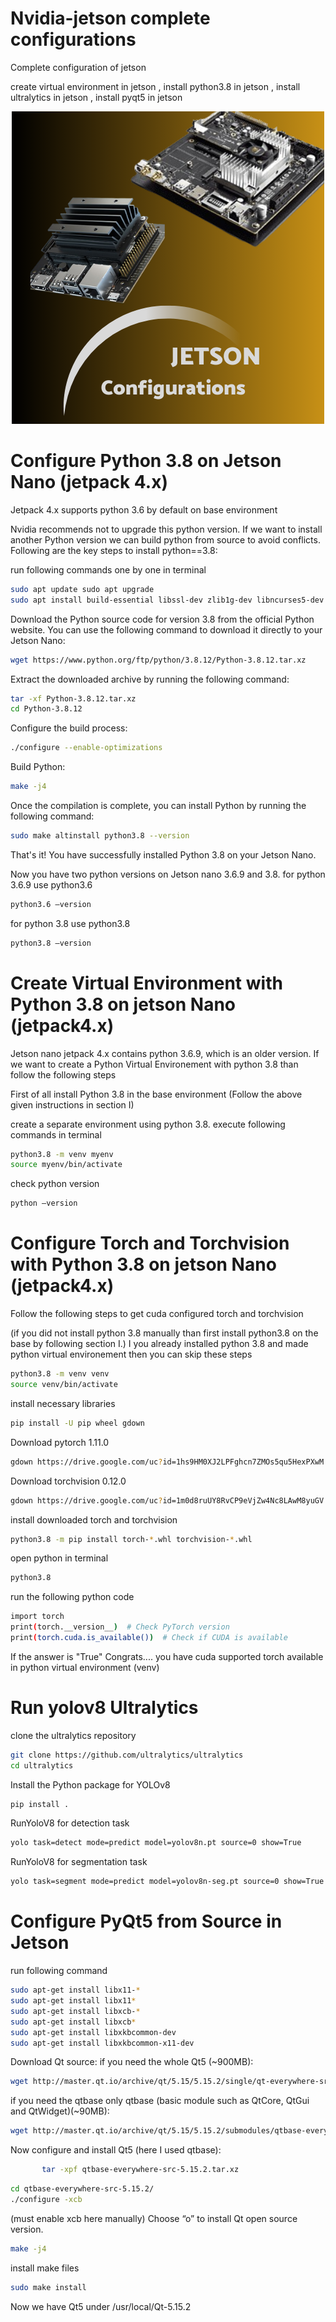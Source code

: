 # Nvidia-jetson complete configurations
Complete configuration of jetson

create virtual environment in jetson  , install python3.8 in jetson ,  install ultralytics in jetson , install pyqt5 in jetson


<div align="center">
  <img src="2.png" alt="Install PyQt in Jetson, Install Python 3.8 in Jetson, Install Ultralytics in Jetson, Create Virtual Environment in Jetson" />
</div>


# Configure Python 3.8 on Jetson Nano (jetpack 4.x)

Jetpack 4.x supports python 3.6 by default on base environment

Nvidia recommends not to upgrade this python version. If we want to install another Python version we can build python from source to avoid conflicts. Following are the key steps to install python==3.8:

run following commands one by one in terminal
```bash
sudo apt update sudo apt upgrade 
sudo apt install build-essential libssl-dev zlib1g-dev libncurses5-dev libncursesw5-dev libreadline-dev libsqlite3-dev libgdbm-dev libdb5.3-dev libbz2-dev libexpat1-dev liblzma-dev libffi-dev libc6-dev 
```
Download the Python source code for version 3.8 from the official Python website. You can use the following command to download it directly to your Jetson Nano:
```bash
wget https://www.python.org/ftp/python/3.8.12/Python-3.8.12.tar.xz 
```
Extract the downloaded archive by running the following command:
```bash
tar -xf Python-3.8.12.tar.xz
cd Python-3.8.12 
```
Configure the build process:
```bash 
./configure --enable-optimizations 
```
Build Python:
```bash 
make -j4 
```
Once the compilation is complete, you can install Python by running the following command: 
```bash
sudo make altinstall python3.8 --version 
```
That's it! You have successfully installed Python 3.8 on your Jetson Nano. 

Now you have two python versions on Jetson nano 3.6.9 and 3.8.
for python 3.6.9 use python3.6
```bash
python3.6 –version
```
for python 3.8 use python3.8
```bash
python3.8 –version
```
# Create Virtual Environment with Python 3.8 on jetson Nano (jetpack4.x)

Jetson nano jetpack 4.x contains python 3.6.9, which is an older version. If we want to create a Python Virtual Environement with python 3.8 than follow the following steps

First of all install Python 3.8 in the base environment (Follow the above given instructions in section I)

create a separate environment using python 3.8. execute following commands in terminal
```bash
python3.8 -m venv myenv 
source myenv/bin/activate
```
check python version
```bash
python –version
```
# Configure Torch and Torchvision with Python 3.8 on jetson Nano (jetpack4.x)
Follow the following steps to get cuda configured torch and torchvision

(if you did not install python 3.8 manually than first install python3.8 on the base by following section I.)
I you already installed python 3.8 and made python virtual environement then you can skip these steps
```bash
python3.8 -m venv venv 
source venv/bin/activate
```
install necessary libraries
```bash
pip install -U pip wheel gdown
```
Download pytorch 1.11.0 
```bash
gdown https://drive.google.com/uc?id=1hs9HM0XJ2LPFghcn7ZMOs5qu5HexPXwM 
```
Download torchvision 0.12.0 
```bash
gdown https://drive.google.com/uc?id=1m0d8ruUY8RvCP9eVjZw4Nc8LAwM8yuGV
```
install downloaded torch and torchvision
```bash
python3.8 -m pip install torch-*.whl torchvision-*.whl
```
open python in terminal
```bash
python3.8
```
run the following python code
```bash
import torch
print(torch.__version__)  # Check PyTorch version
print(torch.cuda.is_available())  # Check if CUDA is available
```
If the answer is "True" Congrats.... you have cuda supported torch available in python virtual environment (venv)
# Run yolov8 Ultralytics
clone the ultralytics repository
```bash
git clone https://github.com/ultralytics/ultralytics
cd ultralytics
```
Install the Python package for YOLOv8
```bash
pip install .
```
RunYoloV8 for detection task
```bash
yolo task=detect mode=predict model=yolov8n.pt source=0 show=True 
```
RunYoloV8 for segmentation task
```bash
yolo task=segment mode=predict model=yolov8n-seg.pt source=0 show=True
```
# Configure PyQt5 from Source in Jetson
run following command 
```bash
sudo apt-get install libx11-*
sudo apt-get install libx11*
sudo apt-get install libxcb-*
sudo apt-get install libxcb*
sudo apt-get install libxkbcommon-dev
sudo apt-get install libxkbcommon-x11-dev
```
Download Qt source:
if you need the whole Qt5 (~900MB):
```bash
wget http://master.qt.io/archive/qt/5.15/5.15.2/single/qt-everywhere-src-5.15.2.tar.xz 217
```
if you need the qtbase only
qtbase (basic module such as QtCore, QtGui and QtWidget)(~90MB):
```bash
wget http://master.qt.io/archive/qt/5.15/5.15.2/submodules/qtbase-everywhere-src-5.15.2.tar.xz 145
```
Now configure and install Qt5 (here I used qtbase):
```bash
       tar -xpf qtbase-everywhere-src-5.15.2.tar.xz
```
```bash
cd qtbase-everywhere-src-5.15.2/
./configure -xcb
```
(must enable xcb here manually)
Choose “o” to install Qt open source version.
```bash
make -j4
```
install make files
```bash
sudo make install
```
Now we have Qt5 under /usr/local/Qt-5.15.2
